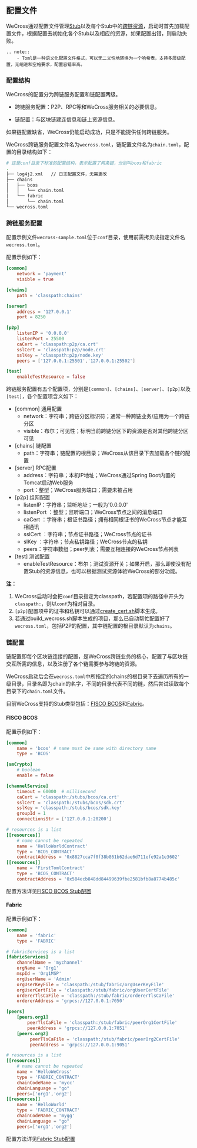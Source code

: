 ## 配置文件
WeCross通过配置文件管理[Stub](../introduction/introduction.html#id2)以及每个Stub中的[跨链资源](../introduction/introduction.html#id2)，启动时首先加载配置文件，根据配置去初始化各个Stub以及相应的资源，如果配置出错，则启动失败。

```eval_rst
.. note::
    - Toml是一种语义化配置文件格式，可以无二义性地转换为一个哈希表，支持多层级配置，无缩进和空格要求，配置容错率高。
```

### 配置结构

WeCross的配置分为跨链服务配置和链配置两级。

- 跨链服务配置：P2P、RPC等和WeCross服务相关的必要信息。

- 链配置：与区块链建连信息和链上资源信息。

如果链配置缺省，WeCross仍能启动成功，只是不能提供任何跨链服务。

WeCross跨链服务配置文件名为`wecross.toml`，链配置文件名为`chain.toml`，配置的目录结构如下：

``` bash
# 这是conf目录下标准的配置结构，表示配置了两条链，分别叫bcos和fabric
.
├── log4j2.xml   // 日志配置文件，无需更改
├── chains         
│   ├── bcos
│   │   └── chain.toml
│   └── fabric
│       └── chain.toml
└── wecross.toml
```

### 跨链服务配置

配置示例文件`wecross-sample.toml`位于`conf`目录，使用前需拷贝成指定文件名`wecross.toml`。

配置示例如下：

```toml
[common]
    network = 'payment'
    visible = true

[chains]
    path = 'classpath:chains'

[server]
    address = '127.0.0.1'
    port = 8250

[p2p]
    listenIP = '0.0.0.0'
    listenPort = 25500
    caCert = 'classpath:p2p/ca.crt'
    sslCert = 'classpath:p2p/node.crt'
    sslKey = 'classpath:p2p/node.key'
    peers = ['127.0.0.1:25501','127.0.0.1:25502']

[test]
    enableTestResource = false
```

跨链服务配置有五个配置项，分别是`[common]`、`[chains]`、`[server]`、`[p2p]`以及`[test]`，各个配置项含义如下：

- [common] 通用配置
  - network：字符串；跨链分区标识符；通常一种跨链业务/应用为一个跨链分区
  - visible：布尔；可见性；标明当前跨链分区下的资源是否对其他跨链分区可见
- [chains] 链配置
  - path：字符串；链配置的根目录；WeCross从该目录下去加载各个链的配置
- [server] RPC配置
  - address：字符串；本机IP地址；WeCross通过Spring Boot内置的Tomcat启动Web服务
  - port：整型；WeCross服务端口；需要未被占用
- [p2p] 组网配置
  - listenIP：字符串；监听地址；一般为'0.0.0.0'
  - listenPort ：整型；监听端口；WeCross节点之间的消息端口
  - caCert ：字符串；根证书路径；拥有相同根证书的WeCross节点才能互相通讯
  - sslCert ：字符串；节点证书路径；WeCross节点的证书
  - slKey ：字符串；节点私钥路径；WeCross节点的私钥
  - peers：字符串数组；peer列表；需要互相连接的WeCross节点列表
- [test] 测试配置
  - enableTestResource：布尔；测试资源开关；如果开启，那么即使没有配置Stub的资源信息，也可以根据测试资源体验WeCross的部分功能。

**注：**  

1. WeCross启动时会把`conf`目录指定为classpath，若配置项的路径中开头为`classpath:`，则以`conf`为相对目录。
2.  `[p2p]`配置项中的证书和私钥可以通过[create_cert.sh](./scripts.md#p2p)脚本生成。
3. 若通过build_wecross.sh脚本生成的项目，那么已自动帮忙配置好了`wecross.toml`，包括P2P的配置，其中链配置的根目录默认为`chains`。

### 链配置

链配置即每个区块链连接的配置，是WeCross跨链业务的核心，配置了与区块链交互所需的信息，以及注册了各个链需要参与跨链的资源。

WeCross启动后会在`wecross.toml`中所指定的chains的根目录下去遍历所有的一级目录，目录名即为chain的名字，不同的目录代表不同的链，然后尝试读取每个目录下的`chain.toml`文件。

目前WeCross支持的Stub类型包括：[FISCO BCOS](https://github.com/FISCO-BCOS/FISCO-BCOS)和[Fabric](https://github.com/hyperledger/fabric)。

#### FISCO BCOS

配置示例如下：

```toml
[common]
    name = 'bcos' # name must be same with directory name
    type = 'BCOS'

[smCrypto]
    # boolean
    enable = false

[channelService]
    timeout = 60000  # millisecond
    caCert = 'classpath:/stubs/bcos/ca.crt'
    sslCert = 'classpath:/stubs/bcos/sdk.crt'
    sslKey = 'classpath:/stubs/bcos/sdk.key'
    groupId = 1
    connectionsStr = ['127.0.0.1:20200']

# resources is a list
[[resources]]
    # name cannot be repeated
    name = 'HelloWorldContract'
    type = 'BCOS_CONTRACT'
    contractAddress = '0x8827cca7f0f38b861b62dae6d711efe92a1e3602'
[[resources]]
    name = 'FirstTomlContract'
    type = 'BCOS_CONTRACT'
    contractAddress = '0x584ecb848dd84499639fbe2581bfb8a8774b485c'
```

配置方法详见[FISCO BCOS Stub配置](../stubs/bcos.html#fisco-bcos-stub)

#### Fabric

配置示例如下：

```toml
[common]
    name = 'fabric'
    type = 'FABRIC'

# fabricServices is a list
[fabricServices]
    channelName = 'mychannel'
    orgName = 'Org1'
    mspId = 'Org1MSP'
    orgUserName = 'Admin'
    orgUserKeyFile = 'classpath:/stub/fabric/orgUserKeyFile'
    orgUserCertFile = 'classpath:/stub/fabric/orgUserCertFile'
    ordererTlsCaFile = 'classpath:/stub/fabric/ordererTlsCaFile'
    ordererAddress = 'grpcs://127.0.0.1:7050'

[peers]
    [peers.org1]
        peerTlsCaFile = 'classpath:/stub/fabric/peerOrg1CertFile'
        peerAddress = 'grpcs://127.0.0.1:7051'
    [peers.org2]
         peerTlsCaFile = 'classpath:/stub/fabric/peerOrg2CertFile'
         peerAddress = 'grpcs://127.0.0.1:9051'

# resources is a list
[[resources]]
    # name cannot be repeated
    name = 'HelloWeCross'
    type = 'FABRIC_CONTRACT'
    chainCodeName = 'mycc'
    chainLanguage = "go"
    peers=['org1','org2']
[[resources]]
    name = 'HelloWorld'
    type = 'FABRIC_CONTRACT'
    chainCodeName = 'mygg'
    chainLanguage = "go"
    peers=['org1','org2']
```

配置方法详见[Fabric Stub配置](../stubs/fabric.html#fabric-stub)

<!--

#### JDChain

配置示例如下：

```toml
[common]
name = 'jd' # stub must be same with directory name
type = 'JDCHAIN'

# jdServices is a list
[[jdServices]]
privateKey = '0000000000000000'
publicKey = '111111111111111'
password = '222222222222222'
connectionsStr = '127.0.0.1:18081'
[[jdServices]]
privateKey = '0000000000000000'
publicKey = '111111111111111'
password = '222222222222222'
connectionsStr = '127.0.0.1:18082'

# resources is a list
[[resources]]
# name must be unique
name = 'HelloWeCross'
type = 'JDCHAIN_CONTRACT'
contractAddress = '0x38735ad749aebd9d6e9c7350ae00c28c8903dc7a'
[[resources]]
name = 'HelloWorld'
type = 'JDCHAIN_CONTRACT'
contractAddress = '0x38735ad749aebd9d6e9c7350ae00c28c8903dc7a'
```

配置方法详见[JDChain Stub配置](../stubs/jd.html#jdchain-stub)
-->